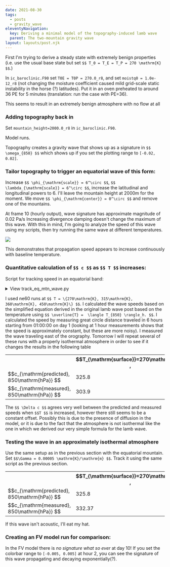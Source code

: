 ```yaml
---
date: 2021-08-30
tags:
  - posts
  - gravity_wave
eleventyNavigation:
  key: Deriving a minimal model of the topography-induced lamb wave
  parent: The two-mountain gravity wave
layout: layouts/post.njk
---
```




First I'm trying to derive a steady state with extremely benign properties (i.e. use the usual base state
but set `$$ T_0 = T_E = T_P = 270 \mathrm{K} $$`.)

In `ic_baroclinic.F90` set `T0E = T0P = 270.0_r8`, and set `moistq0 = 1.0e-12_r8` (not changing the moisture coefficient
caused mild grid-scale static instability in the horse (?) latitudes).
Put it in an oven preheated to around 36 PE for 5 minutes (translation: run the case with PE=36).


This seems to result in an extremely benign atmosphere with no flow at all

### Adding topography back in

Set `mountain_height=2000.0_r8` in `ic_baroclinic.F90`.

Model runs.

Topography creates a gravity wave that shows up as a signature in `$$ \omega_{850} $$` which shows up if you set
the plotting range to `[-0.02, 0.02]`.

### Tailor topography to trigger an equatorial wave of this form:

Increase `$$ \phi_{\mathrm{scale}} = 6^\circ $$`, `$$ \lambda_{\mathrm{scale}} = 6^\circ $$`, increase
the latitudinal and longitudinal powers to 6. I'll leave the mountain height at 2000m for the moment. We move 
`$$ \phi_{\mathrm{center}} = 0^\circ $$` and remove one of the mountains.

At frame 10 (hourly output), wave signature has approximate magnitude of 0.02 Pa/s
Increasing divergence damping doesn't change the maximum of this wave. With this in mind, 
I'm going to analyze the speed of this wave using my scripts, then try running the same wave at different
temperatures.

<img class="center medium" src="https://open-lab-notebook-assets.glitch.me/assets/lamb_wave/minimal_model/speed_comparison.png">

This demonstrates that propagation speed appears to increase continuously with baseline temperature.

### Quantitative calculation of `$$ c $$` as `$$ T $$` increases:

Script for tracking speed in an equatorial band:

<details>
<summary>View track_eq_mtn_wave.py</summary>
  
```
import xarray as xr
import numpy as np
import matplotlib.pyplot as plt
import cartopy
import cartopy.crs as ccrs
from os.path import join
from os import makedirs

#fdir = "/nfs/turbo/cjablono2/owhughes/mountain_test_case_netcdf/lamb_wave_minimal_model"
fdir = "/scratch/cjablono_root/cjablono1/owhughes/CESM_ROOT/output/gravity_wave/cesm_2.1.3.ne60_ne60_mg16.FADIAB.gravity_wave.lamb_wave_minimal_model/run"
#fname = "ne30_1h_output.nc"
fnames = ["ne60_isotherm_equatorial_mountain_temp_270.nc",
          "ne60_equatorial_mountain_temp_315.nc",
          "ne60_equatorial_mountain_temp_360.nc",
          "ne60_equatorial_mountain_temp_450.nc"]
times = [x for x in range(4, 12)]

lambda_max = np.zeros((len(fnames), len(times)))
phi_max = np.zeros_like(lambda_max)
tvals = np.zeros(len(fnames))
for find, fname in enumerate(fnames):
        print(fname)
        ds = xr.open_dataset(join(fdir, fname))
        for ind, tind in enumerate(times):
                bounds = [-10, 10, 130 + 10 * tind, 200 + 10 * tind]
                lons = ds['lon']
                lon_mask = np.logical_and(lons > bounds[2], lons < bounds[3])
                lats = ds['lat']
                lat_mask = np.logical_and(lats > bounds[0], lats < bounds[1])
                print(tind)
                omega850 = ds['OMEGA850'][tind*4, :, :]
                omega850 = omega850.where(lat_mask).where(lon_mask)
                res = omega850.argmax(dim=("lat", "lon"))
                latmax = (omega850.lat[res['lat']].values)
                lonmax = (omega850.lon[res['lon']].values)
                lambda_max[find, ind] = lonmax
                phi_max[find, ind] = latmax
                plt.figure()
                ax = plt.axes(projection=ccrs.PlateCarree())
                plt.contourf(lons.where(lon_mask), lats.where(lat_mask), omega850,
                        transform=ccrs.PlateCarree())
                plt.text(lonmax, latmax, 'Max',c="white",
                        horizontalalignment='center',
                        transform=ccrs.PlateCarree())
                makedirs("figures", exist_ok=True)
                plt.savefig(f"figures/{find}_{tind}_omega.pdf")
                plt.close()
        tvals[find] = ds.isel(indexers={"time": [0]})["T850"].where(lat_mask).where(lon_mask).mean()





a = 6371e3 #km
dt = 60 * 60 
gamma = 1003/(1003 - 287.3)
Rd = 287.3


lambda_max = np.deg2rad(lambda_max)
phi_max = np.deg2rad(phi_max)
print("predicted speeds: ")
compute = np.sqrt(gamma * tvals * Rd)
print(compute)


gc = a * np.arccos(np.sin(phi_max[:, 1:]) * np.sin(phi_max[:, :-1]) + np.cos(phi_max[:, 1:]) * np.cos(phi_max[:, :-1]) * np.cos(lambda_max[:, 1:] - lambda_max[:, :-1]))
gc_one = a * np.arccos(np.sin(phi_max[:,  1]) * np.sin(phi_max[:,  7]) + np.cos(phi_max[:,  1]) * np.cos(phi_max[:,  7]) * np.cos(lambda_max[:,  1] - lambda_max[:,  7]))
print("calculated speeds: ")
print(gc/dt)
print(gc_one/(6 * dt))
  
```
  
  
</details>

I used ne60 runs at `$$ T = \{270\mathrm{K}, 315\mathrm{K}, 360\mathrm{K}, 450\mathrm{K}\} $$`.
I calculated the wave speeds based on the simplified equation derived in the original lamb wave post
based on the temperature using `$$ \overline{T} =  \langle T_{850} \rangle_h. $$`. I calculated the speed by
measuring great circle distance traveled in 6 hours starting from 01:00:00 on day 1 (looking at 1 hour measurements shows that 
the speed is approximately constant, but these are more noisy). I measured the wave traveling east of the orography.
Tomorrow I will repeat several of these runs with a properly isothermal atmosphere in order to see if it changes the results in the
following table

<table class="eqn">
  <tr>
    <th></th>
  <th>
    $$T_{\mathrm{surface}}=270\mathrm{K}$$ ,
  </th>
  <th>
    $$T_{\mathrm{surface}}=315\mathrm{K}$$ ,
  </th>
  <th>
    $$T_{\mathrm{surface}}=360\mathrm{K}$$ 
  </th>
  <th>
    $$T_{\mathrm{surface}}=450\mathrm{K}$$ 
  </th>
  </tr>
  <tr>
    <td> $$c_{\mathrm{predicted}, 850\mathrm{hPa}} $$</td> <td>325.8 </td> <td>352.0</td>  <td>376.3 </td> <td>420.7</td>
  </tr>
  <tr>
    <td> $$c_{\mathrm{measured}, 850\mathrm{hPa}}  $$</td> <td>303.9 </td> <td> 323.95 </td> <td> 345.67 </td> <td> 385.49 </td>
  </tr>
</table>

The `$$ \Delta c $$` agrees very well between the predicted and measured speeds when `$$T $$` is increased,
however there still seems to be a constant offset. Possibly this is due to the presence of diffusion in 
the model, or it is due to the fact that the atmosphere is not isothermal like the one in
which we derived our very simple formula for the lamb wave.





### Testing the wave in an approximately isothermal atmosphere

Use the same setup as in the previous section with the equatorial mountain. Set `$$\Gamma = 0.00005 \mathrm{K}/\mathrm{m} $$`.
Track it using the same script as the previous section.

<table class="eqn">
  <tr>
    <th></th>
  <th>
    $$T_{\mathrm{surface}}=270\mathrm{K}$$ ,
  </th>
  <th>
    $$T_{\mathrm{surface}}=315\mathrm{K}$$ ,
  </th>
  <th>
    $$T_{\mathrm{surface}}=360\mathrm{K}$$ 
  </th>
  </tr>
  <tr>
    <td> $$c_{\mathrm{predicted}, 850\mathrm{hPa}} $$</td> <td>325.8 </td> <td>352.0</td>  <td>376.3 </td> 
  </tr>
  <tr>
    <td> $$c_{\mathrm{measured}, 850\mathrm{hPa}}  $$</td> <td>332.37 </td> <td> 351.12 </td> <td> 372.83 </td> <td> 385.49 </td>
  </tr>
</table>
  
  If this wave isn't acoustic, I'll eat my hat.

### Creating an FV model run for comparison:

In the FV model there is _no signature what so ever_ at day 10! If you set the colorbar range
to `[-0.005, 0.005]` at hour 2, you can see the signature of this wave propagating and decaying 
exponentially(?).

